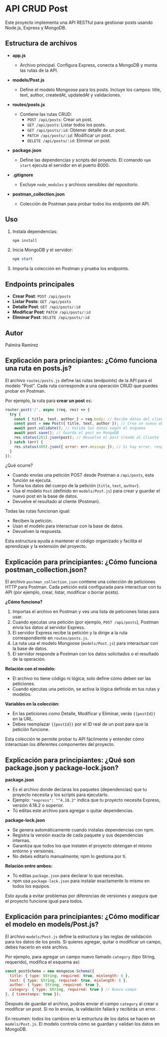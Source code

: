 # API CRUD Post

Este proyecto implementa una API RESTful para gestionar posts usando Node.js, Express y MongoDB.

## Estructura de archivos

- **app.js**
  - Archivo principal. Configura Express, conecta a MongoDB y monta las rutas de la API.

- **models/Post.js**
  - Define el modelo Mongoose para los posts. Incluye los campos: title, text, author, createdAt, updatedAt y validaciones.

- **routes/posts.js**
  - Contiene las rutas CRUD:
    - `POST /api/posts`: Crear un post.
    - `GET /api/posts`: Listar todos los posts.
    - `GET /api/posts/:id`: Obtener detalle de un post.
    - `PATCH /api/posts/:id`: Modificar un post.
    - `DELETE /api/posts/:id`: Eliminar un post.

- **package.json**
  - Define las dependencias y scripts del proyecto. El comando `npm start` ejecuta el servidor en el puerto 8000.

- **.gitignore**
  - Excluye `node_modules` y archivos sensibles del repositorio.

- **postman_collection.json**
  - Colección de Postman para probar todos los endpoints del API.

## Uso

1. Instala dependencias:
   ```powershell
   npm install
   ```
2. Inicia MongoDB y el servidor:
   ```powershell
   npm start
   ```
3. Importa la colección en Postman y prueba los endpoints.

## Endpoints principales

- **Crear Post**: `POST /api/posts`
- **Listar Posts**: `GET /api/posts`
- **Detalle Post**: `GET /api/posts/:id`
- **Modificar Post**: `PATCH /api/posts/:id`
- **Eliminar Post**: `DELETE /api/posts/:id`

## Autor
Palmira Ramírez


## Explicación para principiantes: ¿Cómo funciona una ruta en posts.js?

El archivo `routes/posts.js` define las rutas (endpoints) de la API para el modelo "Post". Cada ruta corresponde a una operación CRUD que puedes probar en Postman.

Por ejemplo, la ruta para **crear un post** es:

```js
router.post('/', async (req, res) => {
  try {
    const { title, text, author } = req.body; // Recibe datos del cliente
    const post = new Post({ title, text, author }); // Crea un nuevo objeto Post usando el modelo
    await post.validate(); // Valida los datos según el esquema
    await post.save(); // Guarda el post en MongoDB
    res.status(201).json(post); // Devuelve el post creado al cliente
  } catch (err) {
    res.status(400).json({ error: err.message }); // Si hay error, responde con 400 y el mensaje
  }
});
```

¿Qué ocurre?
- Cuando envías una petición POST desde Postman a `/api/posts`, esta función se ejecuta.
- Toma los datos del cuerpo de la petición (`title`, `text`, `author`).
- Usa el modelo `Post` (definido en `models/Post.js`) para crear y guardar el nuevo post en la base de datos.
- Devuelve el resultado al cliente (Postman).

Todas las rutas funcionan igual:
- Reciben la petición.
- Usan el modelo para interactuar con la base de datos.
- Devuelven la respuesta.

Esta estructura ayuda a mantener el código organizado y facilita el aprendizaje y la extensión del proyecto.
  

## Explicación para principiantes: ¿Cómo funciona postman_collection.json?

El archivo `postman_collection.json` contiene una colección de peticiones HTTP para Postman. Cada petición está configurada para interactuar con tu API (por ejemplo, crear, listar, modificar o borrar posts).

**¿Cómo funciona?**

1. Importas el archivo en Postman y ves una lista de peticiones listas para usar.
2. Cuando ejecutas una petición (por ejemplo, `POST /api/posts`), Postman envía los datos al servidor Express.
3. El servidor Express recibe la petición y la dirige a la ruta correspondiente en `routes/posts.js`.
4. La ruta usa el modelo Mongoose (`models/Post.js`) para interactuar con la base de datos.
5. El servidor responde a Postman con los datos solicitados o el resultado de la operación.

**Relación con el modelo:**
- El archivo no tiene código ni lógica; solo define cómo deben ser las peticiones.
- Cuando ejecutas una petición, se activa la lógica definida en tus rutas y modelos.

**Variables en la colección:**
- En las peticiones como Detalle, Modificar y Eliminar, verás `{{postId}}` en la URL.
- Debes reemplazar `{{postId}}` por el ID real de un post para que la petición funcione.

Esta colección te permite probar tu API fácilmente y entender cómo interactúan los diferentes componentes del proyecto.

## Explicación para principiantes: ¿Qué son package.json y package-lock.json?

**package.json**
- Es el archivo donde declaras los paquetes (dependencias) que tu proyecto necesita y los scripts para ejecutarlo.
- Ejemplo: `"express": "^4.18.2"` indica que tu proyecto necesita Express, versión 4.18.2 o superior.
- Tú editas este archivo para agregar o quitar dependencias.

**package-lock.json**
- Se genera automáticamente cuando instalas dependencias con npm.
- Registra la versión exacta de cada paquete y sus dependencias internas.
- Garantiza que todos los que instalen el proyecto obtengan el mismo entorno y versiones.
- No debes editarlo manualmente; npm lo gestiona por ti.

**Relación entre ambos:**
- Tú editas `package.json` para declarar lo que necesitas.
- npm usa `package-lock.json` para instalar exactamente lo mismo en todos los equipos.

Esto ayuda a evitar problemas por diferencias de versiones y asegura que el proyecto funcione igual para todos.

## Explicación para principiantes: ¿Cómo modificar el modelo en models/Post.js?

El archivo `models/Post.js` define la estructura y las reglas de validación para los datos de los posts. Si quieres agregar, quitar o modificar un campo, debes hacerlo en este archivo.

Por ejemplo, para agregar un campo nuevo llamado `category` (tipo String, requerido), modifica el esquema así:

```js
const postSchema = new mongoose.Schema({
  title: { type: String, required: true, minlength: 6 },
  text: { type: String, required: true, minlength: 6 },
  author: { type: String, required: true },
  category: { type: String, required: true } // Nuevo campo
}, { timestamps: true });
```

Después de guardar el archivo, podrás enviar el campo `category` al crear o modificar un post. Si no lo envías, la validación fallará y recibirás un error.

En resumen: todos los cambios en la estructura de los datos se hacen en `models/Post.js`. El modelo controla cómo se guardan y validan los datos en MongoDB.
